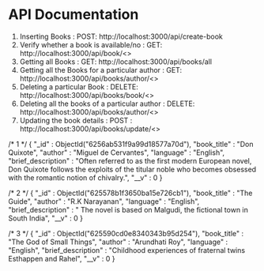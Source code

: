 


# API Documentation

1. Inserting Books : POST: http://localhost:3000/api/create-book
2. Verify whether a book is available/no : GET: http://localhost:3000/api/book/<<name-of-book>>
3. Getting all Books : GET: http://localhost:3000/api/books/all
4. Getting all the Books for a particular author : GET: http://localhost:3000/api/books/author/<<author-name>>
5. Deleting a particular Book : DELETE: http://localhost:3000/api/books/book/<<book-id>>
6. Deleting all the books of a particular author : DELETE: http://localhost:3000/api/books/author/<<author-name>>
7. Updating the book details : POST : http://localhost:3000/api/books/update/<<book-id>>


/* 1 */
{
    "_id" : ObjectId("6256ab531f9a99d18577a70d"),
    "book_title" : "Don Quixote",
    "author" : "Miguel de Cervantes",
    "language" : "English",
    "brief_description" : "Often referred to as the first modern European novel, Don Quixote follows the exploits of the titular noble who becomes obsessed with the romantic notion of chivalry.",
    "__v" : 0
}

/* 2 */
{
    "_id" : ObjectId("625578b1f3650ba15e726cb1"),
    "book_title" : "The Guide",
    "author" : "R.K Narayanan",
    "language" : "English",
    "brief_description" : " The novel is based on Malgudi, the fictional town in South India",
    "__v" : 0
}

/* 3 */
{
    "_id" : ObjectId("625590cd0e8340343b95d254"),
    "book_title" : "The God of Small Things",
    "author" : "Arundhati Roy",
    "language" : "English",
    "brief_description" : "Childhood experiences of fraternal twins Esthappen and Rahel",
    "__v" : 0
}